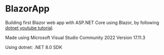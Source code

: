 # BlazorApp
Building first Blazor web app with ASP.NET Core using Blazor, by following [dotnet youtube tutorial](https://youtu.be/sHDox4Fx6G0).

Made using Microsoft Visual Studio Community 2022 Version 17.11.3

Using dotnet: .NET 8.0 SDK
